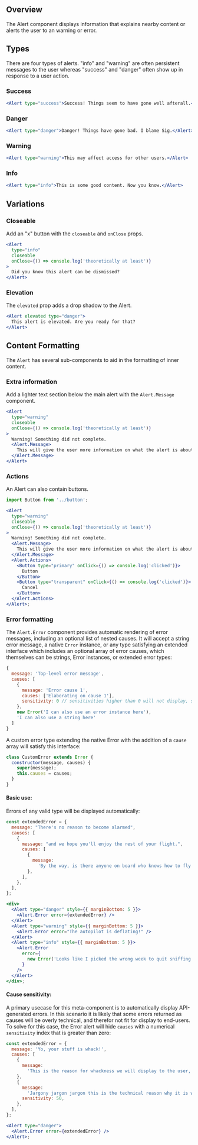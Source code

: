 ## Overview

The Alert component displays information that explains nearby content or alerts the user to an warning or error.

## Types

There are four types of alerts. "info" and "warning" are often persistent messages to the user whereas "success" and "danger" often show up in response to a user action.

### Success

```jsx
<Alert type="success">Success! Things seem to have gone well afterall.</Alert>
```

### Danger

```jsx
<Alert type="danger">Danger! Things have gone bad. I blame Sig.</Alert>
```

### Warning

```jsx
<Alert type="warning">This may affect access for other users.</Alert>
```

### Info

```jsx
<Alert type="info">This is some good content. Now you know.</Alert>
```

## Variations

### Closeable

Add an "x" button with the `closeable` and `onClose` props.

```jsx
<Alert
  type="info"
  closeable
  onClose={() => console.log('theoretically at least')}
>
  Did you know this alert can be dismissed?
</Alert>
```

### Elevation

The `elevated` prop adds a drop shadow to the Alert.

```jsx
<Alert elevated type="danger">
  This alert is elevated. Are you ready for that?
</Alert>
```

## Content Formatting

The `Alert` has several sub-components to aid in the formatting of inner content.

### Extra information

Add a lighter text section below the main alert with the `Alert.Message` component.

```jsx
<Alert
  type="warning"
  closeable
  onClose={() => console.log('theoretically at least')}
>
  Warning! Something did not complete.
  <Alert.Message>
    This will give the user more information on what the alert is about.
  </Alert.Message>
</Alert>
```

### Actions

An Alert can also contain buttons.

```jsx
import Button from '../button';

<Alert
  type="warning"
  closeable
  onClose={() => console.log('theoretically at least')}
>
  Warning! Something did not complete.
  <Alert.Message>
    This will give the user more information on what the alert is about.
  </Alert.Message>
  <Alert.Actions>
    <Button type="primary" onClick={() => console.log('clicked')}>
      Button
    </Button>
    <Button type="transparent" onClick={() => console.log('clicked')}>
      Cancel
    </Button>
  </Alert.Actions>
</Alert>;
```

### Error formatting

The `Alert.Error` component provides automatic rendering of error messages, including an optional list of nested causes. It will accept a string error message, a native `Error` instance, or any type satisfying an extended interface which includes an optional array of error causes, which themselves can be strings, Error instances, or extended error types:

```js static
{
  message: 'Top-level error message',
  causes: [
    {
      message: 'Error cause 1',
      causes: ['Elaborating on cause 1'],
      sensitivity: 0 // sensitivities higher than 0 will not display, see below
    },
    new Error('I can also use an error instance here'),
    'I can also use a string here'
  ]
}
```

A custom error type extending the native Error with the addition of a `cause` array will satisfy this interface:

```js static
class CustomError extends Error {
  constructor(message, causes) {
    super(message);
    this.causes = causes;
  }
}
```

#### Basic use:

Errors of any valid type will be displayed automatically:

```jsx
const extendedError = {
  message: "There's no reason to become alarmed",
  causes: [
    {
      message: "and we hope you'll enjoy the rest of your flight.",
      causes: [
        {
          message:
            'By the way, is there anyone on board who knows how to fly a plane?',
        },
      ],
    },
  ],
};

<div>
  <Alert type="danger" style={{ marginBottom: 5 }}>
    <Alert.Error error={extendedError} />
  </Alert>
  <Alert type="warning" style={{ marginBottom: 5 }}>
    <Alert.Error error="The autopilot is deflating!" />
  </Alert>
  <Alert type="info" style={{ marginBottom: 5 }}>
    <Alert.Error
      error={
        new Error('Looks like I picked the wrong week to quit sniffing glue.')
      }
    />
  </Alert>
</div>;
```

#### Cause sensitivity:

A primary usecase for this meta-component is to automatically display API-generated errors. In this scenario it is likely that some errors returned as causes will be overly technical, and therefor not fit for display to end-users. To solve for this case, the Error alert will hide `causes` with a numerical `sensitivity` index that is greater than zero:

```jsx
const extendedError = {
  message: 'Yo, your stuff is whack!',
  causes: [
    {
      message:
        'This is the reason for whackness we will display to the user, but there is more!',
    },
    {
      message:
        'Jargony jargon jargon this is the technical reason why it is whack',
      sensitivity: 50,
    },
  ],
};

<Alert type="danger">
  <Alert.Error error={extendedError} />
</Alert>;
```
